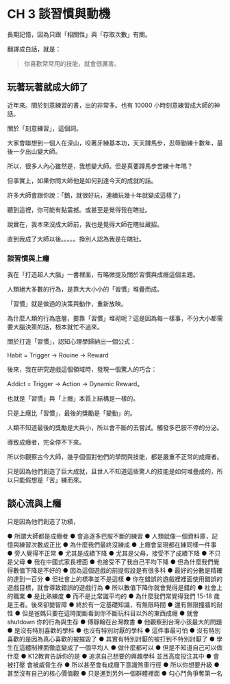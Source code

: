 #	CH 3 談習慣與動機

長期記憶，因為只跟「相關性」與「存取次數」有關。

翻譯成白話，就是：

> 你喜歡常常用的技能，就會很厲害。

## 玩著玩著就成大師了

近年來。關於刻意練習的書，出的非常多。也有 10000 小時刻意練習成大師的神話。

關於「刻意練習」，這個詞。

大家會聯想到一個人在深山，咬著牙練基本功，天天蹲馬步，忍辱勤練十數年，最後一夕出山變大師。

所以，很多人內心雖然是，我想變大師。但是真要蹲馬步苦練十年嗎？

但事實上，如果你問大師他是如何到達今天的成就的話。

許多大師會跟你說：「鵝，就很好玩，連續玩幾十年就變成這樣了」

聽到這裡，你可能有點震撼。或甚至是覺得我在瞎扯。

說實在，我本來沒成大師前，我也是覺得大師在瞎扯藏招。

直到我成了大師以後。。。。。換別人認為我是在瞎扯。

### 談習慣與上癮

我在「打造超人大腦」一書裡面，有略微提及關於習慣與成癮這個主題。

人類絕大多數的行為，是靠大大小小的「習慣」堆疊而成。

「習慣」就是做過的決策與動作，重新放映。

為什麼人類的行為底層，要靠「習慣」堆砌呢？這是因為每一樣事，不分大小都需要大腦決策的話，根本就忙不過來。

關於打造「習慣」，認知心理學歸納出一個公式：

Habit = Trigger -> Rouine -> Reward

後來，我在研究遊戲這個領域時，發現一個驚人的巧合：

Addict = Trigger -> Action -> Dynamic Reward。

也就是「習慣」與「上癮」本質上結構是一樣的。

只是上癮比「習慣」，最後的獎勵是「變動」的。

人類不知道最後的獎勵是大與小，所以會不斷的去嘗試。觸發多巴胺不停的分泌。

導致成癮者，完全停不下來。

所以你觀察古今大師，幾乎個個對他們的學問與技能，都是嚴重不正常的成癮者。

只是因為他們創造了巨大成就，且世人不知道這些驚人的技能是如何堆疊成的，所以只能假想是「苦」練而來。

## 談心流與上癮




只是因為他們創造了功績，

●	所謂大師都是成癮者
●	會追逐多巴胺不斷的練習
●	人類就像一個資料庫，記憶與練習次數成正比
●	為什麼我們最終沒練成
●	上癮會呈現都在練同樣一件事
●	旁人覺得不正常
●	尤其是成績下降
●	尤其是父母，接受不了成績下降
●	不只是父母
●	我在中國式家長裡面
●	也接受不了我自己平均下降
●	但為什麼我們覺得數值下降是不好的
●	因為這個遊戲的前提假設是有很多科
●	最好的分數是精確的達到一百分
●	但社會上的標準並不是這樣
●	你在錯誤的遊戲裡裡面使用錯誤的遊戲目標，就會導致錯誤的遊戲行為
●	所以數值下降你就會覺得是錯的
●	社會上的職業
●	是比熟練度
●	而不是比常識平均的
●	為什麼我們常覺得我們 15-18 歲是王者。後來卻變智障
●	終於有一定基礎知識，有無限時間
●	還有無限撞牆的耐性
●	但是爸媽只要在這時間斷看到你不斷玩科目以外的東西成癮
●	就會 shutdown 你的行為與生存
●	傅靜翰在台灣教書
●	他觀察到台灣小孩最大的問題
●	是沒有特別喜歡的學科
●	也沒有特別討厭的學科
●	這件事最可怕
●	沒有特別喜歡的是因為真心喜歡的被摧毀了
●	其實有特別討厭的被打到不特別討厭了
●	學生在這體制裡面徹底變成了一個平均人
●	做什麼都可以
●	但是不知道自己可以做什麼
●	K12教育告訴你的是
●	追求自己想要的興趣學科  並且高度投注其中
●	會被打壓 會被威脅生存
●	所以甚至會有成癮下意識煞車行徑
●	所以你想要升級
●	甚至沒有自己的核心價值觀
●	只是進到另外一個群體裡面
●	勾心鬥角爭奪第一名
